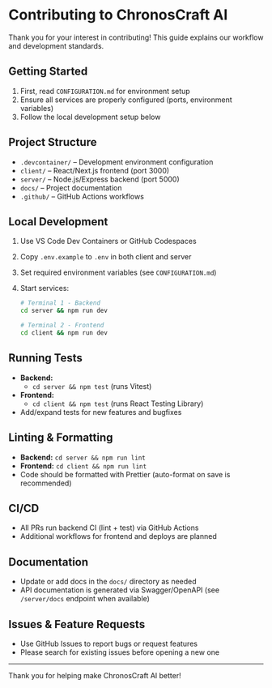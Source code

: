 # Contributing to ChronosCraft AI

Thank you for your interest in contributing! This guide explains our workflow and development standards.

## Getting Started

1. First, read `CONFIGURATION.md` for environment setup
2. Ensure all services are properly configured (ports, environment variables)
3. Follow the local development setup below

## Project Structure

- `.devcontainer/` – Development environment configuration
- `client/` – React/Next.js frontend (port 3000)
- `server/` – Node.js/Express backend (port 5000)
- `docs/` – Project documentation
- `.github/` – GitHub Actions workflows

## Local Development

1. Use VS Code Dev Containers or GitHub Codespaces
2. Copy `.env.example` to `.env` in both client and server
3. Set required environment variables (see `CONFIGURATION.md`)
4. Start services:

   ```bash
   # Terminal 1 - Backend
   cd server && npm run dev

   # Terminal 2 - Frontend
   cd client && npm run dev
   ```

## Running Tests

- **Backend:**
  - `cd server && npm test` (runs Vitest)
- **Frontend:**
  - `cd client && npm test` (runs React Testing Library)
- Add/expand tests for new features and bugfixes

## Linting & Formatting

- **Backend:** `cd server && npm run lint`
- **Frontend:** `cd client && npm run lint`
- Code should be formatted with Prettier (auto-format on save is recommended)

## CI/CD

- All PRs run backend CI (lint + test) via GitHub Actions
- Additional workflows for frontend and deploys are planned

## Documentation

- Update or add docs in the `docs/` directory as needed
- API documentation is generated via Swagger/OpenAPI (see `/server/docs` endpoint when available)

## Issues & Feature Requests

- Use GitHub Issues to report bugs or request features
- Please search for existing issues before opening a new one

---

Thank you for helping make ChronosCraft AI better!
